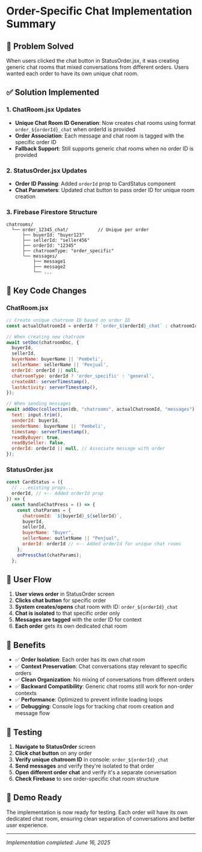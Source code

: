 # Order-Specific Chat Implementation Summary

## 🎯 Problem Solved
When users clicked the chat button in StatusOrder.jsx, it was creating generic chat rooms that mixed conversations from different orders. Users wanted each order to have its own unique chat room.

## ✅ Solution Implemented

### 1. **ChatRoom.jsx Updates**
- **Unique Chat Room ID Generation**: Now creates chat rooms using format `order_${orderId}_chat` when orderId is provided
- **Order Association**: Each message and chat room is tagged with the specific order ID
- **Fallback Support**: Still supports generic chat rooms when no order ID is provided

### 2. **StatusOrder.jsx Updates** 
- **Order ID Passing**: Added `orderId` prop to CardStatus component
- **Chat Parameters**: Updated chat button to pass order ID for unique room creation

### 3. **Firebase Firestore Structure**
```
chatrooms/
  └── order_12345_chat/           // Unique per order
      ├── buyerId: "buyer123"
      ├── sellerId: "seller456" 
      ├── orderId: "12345"
      ├── chatroomType: "order_specific"
      └── messages/
          ├── message1
          ├── message2
          └── ...
```

## 🔧 Key Code Changes

### ChatRoom.jsx
```jsx
// Create unique chatroom ID based on order ID
const actualChatroomId = orderId ? `order_${orderId}_chat` : chatroomId;

// When creating new chatroom
await setDoc(chatroomDoc, {
  buyerId,
  sellerId,
  buyerName: buyerName || 'Pembeli',
  sellerName: sellerName || 'Penjual',
  orderId: orderId || null,
  chatroomType: orderId ? 'order_specific' : 'general',
  createdAt: serverTimestamp(),
  lastActivity: serverTimestamp(),
});

// When sending messages
await addDoc(collection(db, "chatrooms", actualChatroomId, "messages"), {
  text: input.trim(),
  senderId: buyerId,
  senderName: buyerName || 'Pembeli',
  timestamp: serverTimestamp(),
  readByBuyer: true,
  readBySeller: false,
  orderId: orderId || null, // Associate message with order
});
```

### StatusOrder.jsx
```jsx
const CardStatus = ({
  // ...existing props...
  orderId, // <-- Added orderId prop
}) => {
  const handleChatPress = () => {
    const chatParams = {
      chatroomId: `${buyerId}_${sellerId}`,
      buyerId,
      sellerId,
      buyerName: "Buyer",
      sellerName: outletName || "Penjual",
      orderId: orderId // <-- Added orderId for unique chat rooms
    };
    onPressChat(chatParams);
  };
```

## 🔄 User Flow
1. **User views order** in StatusOrder screen
2. **Clicks chat button** for specific order
3. **System creates/opens** chat room with ID: `order_${orderId}_chat`
4. **Chat is isolated** to that specific order only
5. **Messages are tagged** with the order ID for context
6. **Each order** gets its own dedicated chat room

## 🚀 Benefits
- ✅ **Order Isolation**: Each order has its own chat room
- ✅ **Context Preservation**: Chat conversations stay relevant to specific orders
- ✅ **Clean Organization**: No mixing of conversations from different orders
- ✅ **Backward Compatibility**: Generic chat rooms still work for non-order contexts
- ✅ **Performance**: Optimized to prevent infinite loading loops
- ✅ **Debugging**: Console logs for tracking chat room creation and message flow

## 🧪 Testing
1. **Navigate to StatusOrder** screen
2. **Click chat button** on any order
3. **Verify unique chatroom ID** in console: `order_${orderId}_chat`
4. **Send messages** and verify they're isolated to that order
5. **Open different order chat** and verify it's a separate conversation
6. **Check Firebase** to see order-specific chat room structure

## 📱 Demo Ready
The implementation is now ready for testing. Each order will have its own dedicated chat room, ensuring clean separation of conversations and better user experience.

---
*Implementation completed: June 16, 2025*
